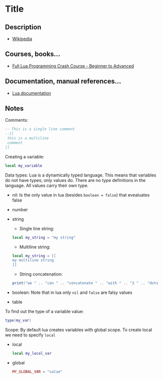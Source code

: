 # Title

## Description

- [Wikipedia](<https://en.wikipedia.org/wiki/Lua_(programming_language)>)

## Courses, books...

- [Full Lua Programming Crash Course - Beginner to Advanced](../lua-crash-course/lcc.md)

## Documentation, manual references...

- [Lua documentation](https://www.lua.org/docs.html)

## Notes

Comments:

```lua
-- This is a single line comment
--[[
 this is a multiline
 comment
]]
```

Creating a variable:

```lua
local my_variable
```

Data types: Lua is a dynamically typed language. This means that variables do not have types; only values do. There are no type definitions in the language. All values carry their own type.

- nil: Is the only value in lua (besides `boolean = false`) that evealuates false

- number

- string

  - Single line string:

  ```lua
  local my_string = "my string"
  ```

  - Multiline string:

  ```lua
  local my_string = [[
  my multiline string
  ]]
  ```

  - String concatenation:

  ```lua
  print("we " .. "can " .. "concatenate " .. "with " .. "2 " .. "dots")
  ```

- boolean: Note that in lua only `nil` and `false` are falsy values

- table

To find out the type of a variable value:

```lua
type(my_var)
```

Scope: By default lua creates variables with global scope. To create local we need to specify `local`

- local

  ```lua
  local my_local_var
  ```

- global
  ```lua
  MY_GLOBAL_VAR = "value"
  ```
